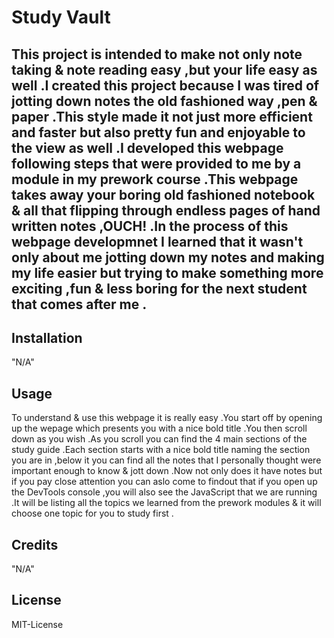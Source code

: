 # Study Vault

## This project is intended to make not only note taking & note reading easy ,but your life easy as well .I created this project because I was tired of jotting down notes the old fashioned way ,pen & paper .This style made it not just more efficient and faster but also pretty fun and enjoyable to the view as well .I developed this webpage following steps that were provided to me by a module in my prework course .This webpage takes away your boring old fashioned notebook & all that flipping through endless pages of hand written notes ,OUCH! .In the process of this webpage developmnet I learned that it wasn't only about me jotting down my notes and making my life easier but trying to make something more exciting ,fun & less boring for the next student that comes after me .

## Installation

"N/A"

## Usage

To understand & use this webpage it is really easy .You start off by opening up the wepage which presents you with a nice bold title .You then scroll down as you wish .As you scroll you can find the 4 main sections of the study guide .Each section starts with a nice bold title naming the section you are in ,below it you can find all the notes that I personally thought were important enough to know & jott down .Now not only does it have notes but if you pay close attention you can aslo come to findout that if you open up the DevTools console ,you will also see the JavaScript that we are running .It will be listing all the topics we learned from the prework modules & it will choose one topic for you to study first .

## Credits

"N/A"

## License

MIT-License 


